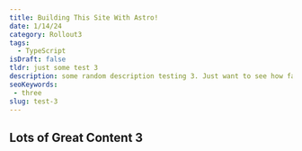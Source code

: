 ```yaml
---
title: Building This Site With Astro!
date: 1/14/24
category: Rollout3
tags: 
  - TypeScript
isDraft: false
tldr: just some test 3
description: some random description testing 3. Just want to see how far I can get with this
seoKeywords: 
 - three
slug: test-3
---
```


## Lots of Great Content 3
